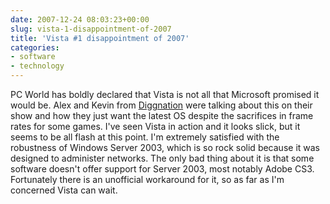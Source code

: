 ```yaml
---
date: 2007-12-24 08:03:23+00:00
slug: vista-1-disappointment-of-2007
title: 'Vista #1 disappointment of 2007'
categories:
- software
- technology
---
```


PC World has boldly declared that Vista is not all that Microsoft promised it would be. Alex and Kevin from [Diggnation](http://revision3.com/diggnation/2007-12-20cctrax) were talking about this on their show and how they just want the latest OS despite the sacrifices in frame rates for some games. I've seen Vista in action and it looks slick, but it seems to be all flash at this point. I'm extremely satisfied with the robustness of Windows Server 2003, which is so rock solid because it was designed to administer networks. The only bad thing about it is that some software doesn't offer support for Server 2003, most notably Adobe CS3. Fortunately there is an unofficial workaround for it, so as far as I'm concerned Vista can wait. 
